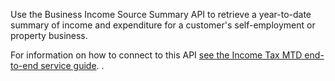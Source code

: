 Use the Business Income Source Summary API to retrieve a year-to-date summary of income and expenditure for a 
customer's self-employment or property business.

For information on how to connect to this
API [see the Income Tax MTD end-to-end service guide](https://developer.service.hmrc.gov.uk/guides/income-tax-mtd-end-to-end-service-guide/).
.
